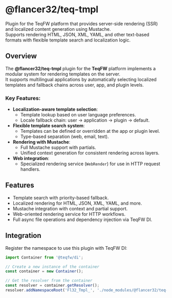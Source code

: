 # @flancer32/teq-tmpl

Plugin for the TeqFW platform that provides server-side rendering (SSR) and localized content generation using
Mustache.  
Supports rendering HTML, JSON, XML, YAML, and other text-based formats with flexible template search and localization
logic.

## Overview

The **@flancer32/teq-tmpl** plugin for the **TeqFW** platform implements a modular system for rendering templates on the
server.  
It supports multilingual applications by automatically selecting localized templates and fallback chains across user,
app, and plugin levels.

### Key Features:

- **Localization-aware template selection**:
    - Template lookup based on user language preferences.
    - Locale fallback chain: user → application → plugin → default.
- **Flexible template search system**:
    - Templates can be defined or overridden at the app or plugin level.
    - Type-based separation (web, email, text).
- **Rendering with Mustache**:
    - Full Mustache support with partials.
    - Unified context generation for consistent rendering across layers.
- **Web integration**:
    - Specialized rendering service (`WebRender`) for use in HTTP request handlers.

## Features

- Template search with priority-based fallback.
- Localized rendering for HTML, JSON, XML, YAML, and more.
- Mustache integration with context and partial support.
- Web-oriented rendering service for HTTP workflows.
- Full async file operations and dependency injection via TeqFW DI.

## Integration

Register the namespace to use this plugin with TeqFW DI:

```js
import Container from '@teqfw/di';

// Create a new instance of the container
const container = new Container();

// Get the resolver from the container
const resolver = container.getResolver();
resolver.addNamespaceRoot('Fl32_Tmpl_', './node_modules/@flancer32/teq-tmpl/src');
````

 
